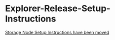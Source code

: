 # Explorer-Release-Setup-Instructions

[Storage Node Setup Instructions have been moved](https://github.com/storj/storj/wiki/Storage-Node-Setup-Instructions)

